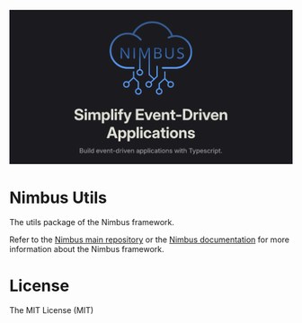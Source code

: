 <img 
    src="https://raw.githubusercontent.com/overlap-dev/Nimbus/main/media/intro.png" 
    alt="Nimbus"
/>

# Nimbus Utils

The utils package of the Nimbus framework.

Refer to the [Nimbus main repository](https://github.com/overlap-dev/Nimbus) or the [Nimbus documentation](https://nimbus.overlap.at) for more information about the Nimbus framework.

# License

The MIT License (MIT)
